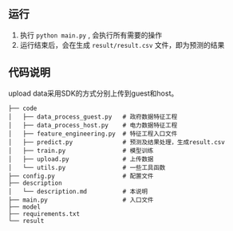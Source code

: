 ## 运行

1. 执行 `python main.py` , 会执行所有需要的操作
2. 运行结束后，会在生成 `result/result.csv` 文件，即为预测的结果

## 代码说明
upload data采用SDK的方式分别上传到guest和host。

```
├── code
│   ├── data_process_guest.py   # 政府数据特征工程
│   ├── data_process_host.py    # 电力数据特征工程
│   ├── feature_engineering.py  # 特征工程入口文件
│   ├── predict.py              # 预测及结果处理，生成result.csv
│   ├── train.py                # 模型训练
│   ├── upload.py               # 上传数据
│   └── utils.py                # 一些工具函数
├── config.py                   # 配置文件
├── description
│   └── description.md          # 本说明
├── main.py                     # 入口文件
├── model
├── requirements.txt
└── result

```